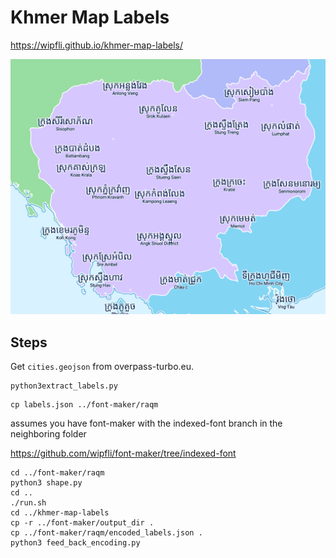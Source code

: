 # Khmer Map Labels

https://wipfli.github.io/khmer-map-labels/

<a href="https://wipfli.github.io/khmer-map-labels/"><img src="screenshot.png"></a>

## Steps

Get `cities.geojson` from overpass-turbo.eu.

```
python3extract_labels.py
```

```
cp labels.json ../font-maker/raqm
```

assumes you have font-maker with the indexed-font branch in the neighboring folder

https://github.com/wipfli/font-maker/tree/indexed-font

```
cd ../font-maker/raqm
python3 shape.py
cd ..
./run.sh
cd ../khmer-map-labels
cp -r ../font-maker/output_dir .
cp ../font-maker/raqm/encoded_labels.json .
python3 feed_back_encoding.py
```


